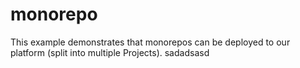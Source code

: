 # monorepo

This example demonstrates that monorepos can be deployed to our platform (split into multiple Projects).
sadadsasd
